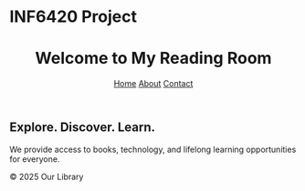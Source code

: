 # INF6420 Project

<!DOCTYPE html>
<html lang="en">
<head>
  <meta charset="UTF-8">
  <title>Library Home</title>
  <link rel="stylesheet" href="style.css">
</head>
<body>
  <header>
    <h1>Welcome to My Reading Room</h1>
    <nav>
      <a href="index.html">Home</a>
      <a href="about.html">About</a>
      <a href="contact.html">Contact</a>
    </nav>
  </header>

  <main>
    <section>
      <h2>Explore. Discover. Learn.</h2>
      <p>We provide access to books, technology, and lifelong learning opportunities for everyone.</p>
    </section>
  </main>

  <footer>
    <p>&copy; 2025 Our Library</p>
  </footer>
</body>
</html>